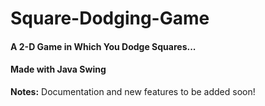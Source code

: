 # Square-Dodging-Game
#### A 2-D Game in Which You Dodge Squares...
#### Made with Java Swing



**Notes:**
Documentation and new features to be added soon!
